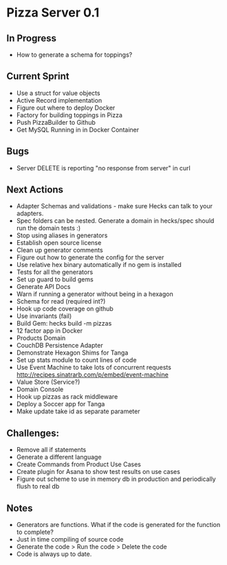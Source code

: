 # Pizza Server 0.1

## In Progress
* How to generate a schema for toppings?

## Current Sprint
* Use a struct for value objects
* Active Record implementation
* Figure out where to deploy Docker
* Factory for building toppings in Pizza
* Push PizzaBuilder to Github
* Get MySQL Running in in Docker Container

## Bugs
* Server DELETE is reporting "no response from server" in curl

## Next Actions
* Adapter Schemas and validations - make sure Hecks can talk to your adapters.
* Spec folders can be nested.  Generate a domain in hecks/spec should run the domain tests :)
* Stop using aliases in generators
* Establish open source license
* Clean up generator comments
* Figure out how to generate the config for the server
* Use relative hex binary automatically if no gem is installed
* Tests for all the generators
* Set up guard to build gems
* Generate API Docs
* Warn if running a generator without being in a hexagon
* Schema for read (required int?)
* Hook up code coverage on github
* Use invariants (fail)
* Build Gem: hecks build -m pizzas
* 12 factor app in Docker
* Products Domain
* CouchDB Persistence Adapter
* Demonstrate Hexagon Shims for Tanga
* Set up stats module to count lines of code
* Use Event Machine to take lots of concurrent requests http://recipes.sinatrarb.com/p/embed/event-machine
* Value Store (Service?)
* Domain Console
* Hook up pizzas as rack middleware
* Deploy a Soccer app for Tanga
* Make update take id as separate parameter

## Challenges:
* Remove all if statements
* Generate a different language
* Create Commands from Product Use Cases
* Create plugin for Asana to show test results on use cases
* Figure out scheme to use in memory db in production and periodically flush to real db

## Notes
* Generators are functions.  What if the code is generated for the function to complete?
* Just in time compiling of source code
* Generate the code > Run the code > Delete the code
* Code is always up to date.
